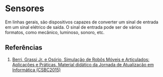 # Sensores 

Em linhas gerais, são dispositivos capazes de converter um sinal de entrada em um sinal elétrico de saída. O sinal de entrada pode ser de vários formatos, como mecânico, luminoso, sonoro, etc. 

## Referências 

1. [Berri, Grassi Jr. e Osório, Simulação de Robôs Móveis e Articulados: Aplicações e Práticas. Material didático da Jornada de Atualização em Informática (CSBC2015)]( https://drive.google.com/file/d/1ENImvMRlyzUlv0FsQmcHQ8fDrm38cusV/view?usp=sharing)
